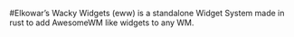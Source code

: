 #Elkowar’s Wacky Widgets (eww) is a standalone Widget System made in rust to add AwesomeWM like widgets to any WM.
